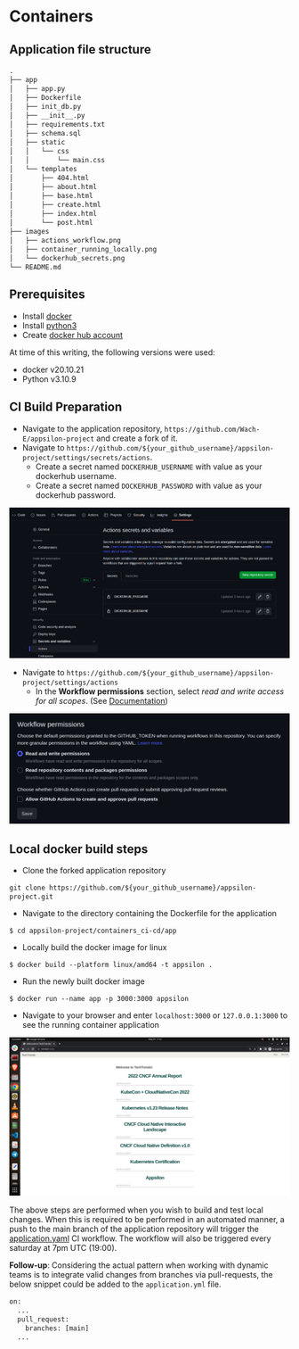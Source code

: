 # Containers

## Application file structure
```
.
├── app
│   ├── app.py
│   ├── Dockerfile
│   ├── init_db.py
│   ├── __init__.py
│   ├── requirements.txt
│   ├── schema.sql
│   ├── static
│   │   └── css
│   │       └── main.css
│   └── templates
│       ├── 404.html
│       ├── about.html
│       ├── base.html
│       ├── create.html
│       ├── index.html
│       └── post.html
├── images
│   ├── actions_workflow.png
│   ├── container_running_locally.png
│   └── dockerhub_secrets.png
└── README.md
```

## Prerequisites
- Install [docker](https://docs.docker.com/engine/install/)
- Install [python3](https://www.python.org/downloads/)
- Create [docker hub account](https://hub.docker.com/signup)

At time of this writing, the following versions were used:
- docker v20.10.21
- Python v3.10.9

## CI Build Preparation
- Navigate to the application repository, `https://github.com/Wach-E/appsilon-project` and create a fork of it.
- Navigate to `https://github.com/${your_github_username}/appsilon-project/settings/secrets/actions`.
    - Create a secret named `DOCKERHUB_USERNAME` with value as your dockerhub username.
    - Create a secret named `DOCKERHUB_PASSWORD` with value as your dockerhub password.

![Dockerhub secrets](images/dockerhub_secrets.png)

- Navigate to `https://github.com/${your_github_username}/appsilon-project/settings/actions`
    - In the **Workflow permissions** section, select  *read and write access for all scopes*. (See [Documentation](https://docs.github.com/en/repositories/managing-your-repositorys-settings-and-features/enabling-features-for-your-repository/managing-github-actions-settings-for-a-repository))

![Actions Permissions](images/actions_workflow.png)

## Local docker build steps
- Clone the forked application repository
```
git clone https://github.com/${your_github_username}/appsilon-project.git
```
- Navigate to the directory containing the Dockerfile for the application
```
$ cd appsilon-project/containers_ci-cd/app
```
- Locally build the docker image for linux
```
$ docker build --platform linux/amd64 -t appsilon .
```
- Run the newly built docker image
```
$ docker run --name app -p 3000:3000 appsilon
```
- Navigate to your browser and enter `localhost:3000` or `127.0.0.1:3000` to see the running container application

![Container image running local](images/container_running_locally.png)

The above steps are performed when you wish to build and test local changes. When this is required to be performed in an automated manner, a push to the main branch of the application repository will trigger the [application.yaml](.github/workflows/application.yml) CI workflow. The workflow will also be triggered every saturday at 7pm UTC (19:00).

**Follow-up**: 
Considering the actual pattern when working with dynamic teams is to integrate valid changes from branches via pull-requests, the below snippet could be added to the `application.yml` file.

```
on:
  ...
  pull_request:
    branches: [main]
  ...
```


